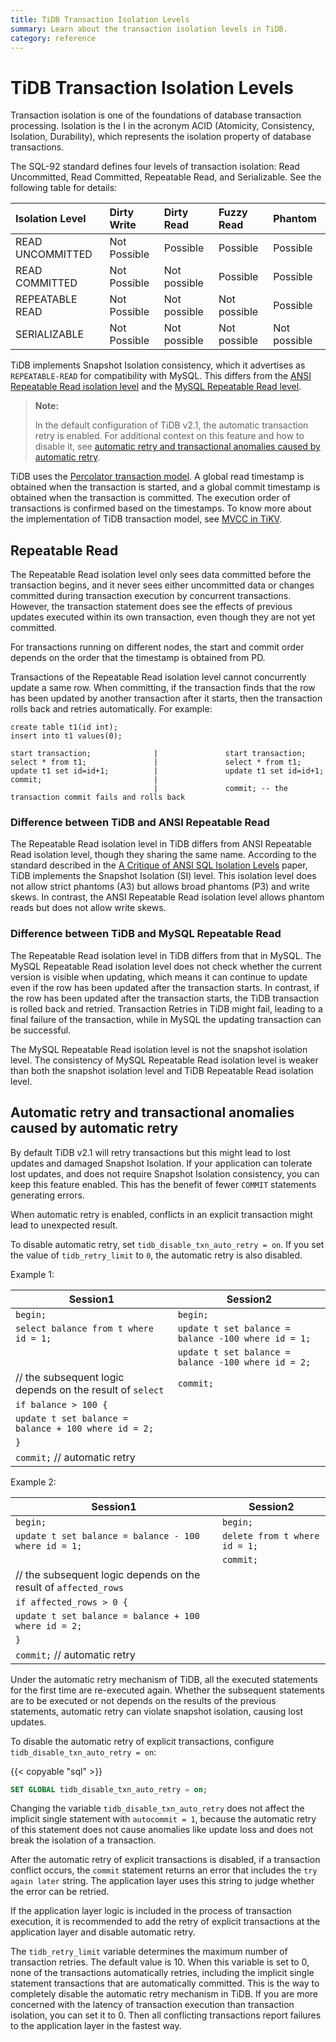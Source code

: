 ```yaml
---
title: TiDB Transaction Isolation Levels
summary: Learn about the transaction isolation levels in TiDB.
category: reference
---
```


# TiDB Transaction Isolation Levels

Transaction isolation is one of the foundations of database transaction processing. Isolation is the I in the acronym ACID (Atomicity, Consistency, Isolation, Durability), which represents the isolation property of database transactions.

The SQL-92 standard defines four levels of transaction isolation: Read Uncommitted, Read Committed, Repeatable Read, and Serializable. See the following table for details:

| Isolation Level  | Dirty Write   | Dirty Read | Fuzzy Read     | Phantom |
| :----------- | :------------ | :------------- | :----------| :-------- |
| READ UNCOMMITTED | Not Possible | Possible     | Possible     | Possible     |
| READ COMMITTED   | Not Possible | Not possible | Possible     | Possible     |
| REPEATABLE READ  | Not Possible | Not possible | Not possible | Possible     |
| SERIALIZABLE     | Not Possible | Not possible | Not possible | Not possible |

TiDB implements Snapshot Isolation consistency, which it advertises as `REPEATABLE-READ` for compatibility with MySQL. This differs from the [ANSI Repeatable Read isolation level](#difference-between-tidb-and-ansi-repeatable-read) and the [MySQL Repeatable Read level](#difference-between-tidb-and-mysql-repeatable-read).

> **Note:**
>
> In the default configuration of TiDB v2.1, the automatic transaction retry is enabled. For additional context on this feature and how to disable it, see [automatic retry and transactional anomalies caused by automatic retry](#automatic-retry-and-transactional-anomalies-caused-by-automatic-retry).

TiDB uses the [Percolator transaction model](https://research.google.com/pubs/pub36726.html). A global read timestamp is obtained when the transaction is started, and a global commit timestamp is obtained when the transaction is committed. The execution order of transactions is confirmed based on the timestamps. To know more about the implementation of TiDB transaction model, see [MVCC in TiKV](https://pingcap.com/blog/2016-11-17-mvcc-in-tikv/).

## Repeatable Read

The Repeatable Read isolation level only sees data committed before the transaction begins, and it never sees either uncommitted data or changes committed during transaction execution by concurrent transactions. However, the transaction statement does see the effects of previous updates executed within its own transaction, even though they are not yet committed.

For transactions running on different nodes, the start and commit order depends on the order that the timestamp is obtained from PD.

Transactions of the Repeatable Read isolation level cannot concurrently update a same row. When committing, if the transaction finds that the row has been updated by another transaction after it starts, then the transaction rolls back and retries automatically. For example:

```
create table t1(id int);
insert into t1 values(0);

start transaction;              |               start transaction;
select * from t1;               |               select * from t1;
update t1 set id=id+1;          |               update t1 set id=id+1;
commit;                         |
                                |               commit; -- the transaction commit fails and rolls back
```

### Difference between TiDB and ANSI Repeatable Read

The Repeatable Read isolation level in TiDB differs from ANSI Repeatable Read isolation level, though they sharing the same name. According to the standard described in the [A Critique of ANSI SQL Isolation Levels](https://www.microsoft.com/en-us/research/wp-content/uploads/2016/02/tr-95-51.pdf) paper, TiDB implements the Snapshot Isolation (SI) level. This isolation level does not allow strict phantoms (A3) but allows broad phantoms (P3) and write skews. In contrast, the ANSI Repeatable Read isolation level allows phantom reads but does not allow write skews.

### Difference between TiDB and MySQL Repeatable Read

The Repeatable Read isolation level in TiDB differs from that in MySQL. The MySQL Repeatable Read isolation level does not check whether the current version is visible when updating, which means it can continue to update even if the row has been updated after the transaction starts. In contrast, if the row has been updated after the transaction starts, the TiDB transaction is rolled back and retried. Transaction Retries in TiDB might fail, leading to a final failure of the transaction, while in MySQL the updating transaction can be successful.

The MySQL Repeatable Read isolation level is not the snapshot isolation level. The consistency of MySQL Repeatable Read isolation level is weaker than both the snapshot isolation level and TiDB Repeatable Read isolation level.

## Automatic retry and transactional anomalies caused by automatic retry

By default TiDB v2.1 will retry transactions but this might lead to lost updates and damaged Snapshot Isolation. If your application can tolerate lost updates, and does not require Snapshot Isolation consistency, you can keep this feature enabled. This has the benefit of fewer `COMMIT` statements generating errors.

When automatic retry is enabled, conflicts in an explicit transaction might lead to unexpected result.

To disable automatic retry, set `tidb_disable_txn_auto_retry = on`. If you set the value of `tidb_retry_limit` to `0`, the automatic retry is also disabled.

Example 1:

| Session1 | Session2 |
| ---------------- | ------------ |
| `begin;` | `begin;` |
| `select balance from t where id = 1;` | `update t set balance = balance -100 where id = 1;` |
|  | `update t set balance = balance -100 where id = 2;` |
| // the subsequent logic depends on the result of `select` | `commit;` |
| `if balance > 100 {` | |
| `update t set balance = balance + 100 where id = 2;` | |
| `}` | |
| `commit;` // automatic retry | |

Example 2:

| Session1 | Session2   |
| ---------------- | ------------ |
| `begin;` | `begin;` |
| `update t set balance = balance - 100  where id = 1;` | `delete from t where id = 1;` |
|  | `commit;` |
| // the subsequent logic depends on the result of `affected_rows` | |
| `if affected_rows > 0 {` | |
| `update t set balance = balance + 100 where id = 2;` | |
| `}` | |
| `commit;` // automatic retry | |

Under the automatic retry mechanism of TiDB, all the executed statements for the first time are re-executed again. Whether the subsequent statements are to be executed or not depends on the results of the previous statements, automatic retry can violate snapshot isolation, causing lost updates.

To disable the automatic retry of explicit transactions, configure `tidb_disable_txn_auto_retry = on`:

{{< copyable "sql" >}}

```sql
SET GLOBAL tidb_disable_txn_auto_retry = on;
```

Changing the variable `tidb_disable_txn_auto_retry` does not affect the implicit single statement with `autocommit = 1`, because the automatic retry of this statement does not cause anomalies like update loss and does not break the isolation of a transaction.

After the automatic retry of explicit transactions is disabled, if a transaction conflict occurs, the `commit` statement returns an error that includes the `try again later` string. The application layer uses this string to judge whether the error can be retried.

If the application layer logic is included in the process of transaction execution, it is recommended to add the retry of explicit transactions at the application layer and disable automatic retry.

The `tidb_retry_limit` variable determines the maximum number of transaction retries. The default value is 10. When this variable is set to 0, none of the transactions automatically retries, including the implicit single statement transactions that are automatically committed. This is the way to completely disable the automatic retry mechanism in TiDB. If you are more concerned with the latency of transaction execution than transaction isolation, you can set it to 0. Then all conflicting transactions report failures to the application layer in the fastest way.
